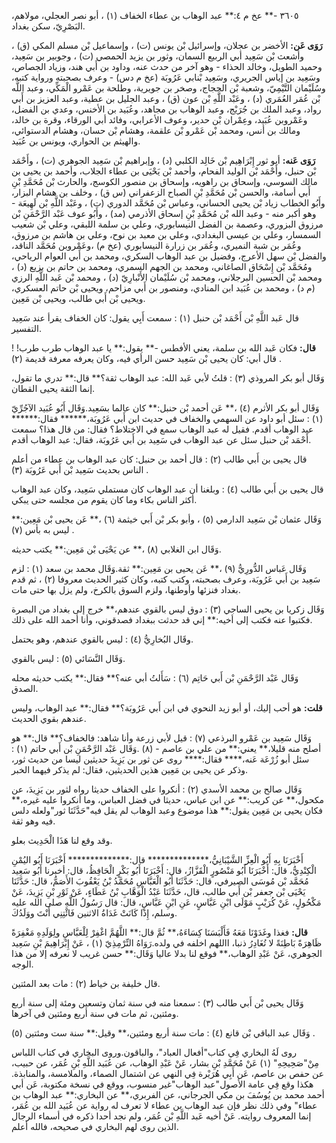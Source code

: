 ٣٦٠٥ -** عخ م ٤:** عبد الوهاب بن عطاء الخفاف (١) ، أبو نصر العجلي، مولاهم، البَصْرِيّ، سكن بغداد.

**رَوَى عَن:** الأخضر بن عجلان، وإسرائيل بْن يونس (ت) ، وإسماعيل بْن مسلم المكي (ق) ، وأشعث بْن سَعِيد أبي الربيع السمان، وثور بن يزيد الحمصي (ت) ، وجوبير بن سَعِيد، وحميد الطويل، وخالد الحذاء - وهو آخر من حدث عنه، وداود بن أَبي هند، وزياد الجصاص، وسَعِيد بن إياس الجريري، وسَعِيد بْنابي عَرُوبَة (عخ م دس) - وعرف بصحبته ورواية كتبه، وسُلَيْمان التَّيْمِيّ، وشعبة بْن الحجاج، وصخر بن جويرية، وطلحة بن عَمْرو الْمَكِّي، وعبد اللَّه بْن عُمَر العُمَري (د) ، وعَبْد اللَّهِ بْن عون (ق) ، وعبد الجليل بن عطية، وعبد العزيز بن أَبي رواد، وعبد الملك بن جُرَيْج، وعبد الوهاب بن مجاهد، وعُبَيد بن الأخنس، وعدي بن الفضل، وعَمْروبن عُبَيد، وعِمْران بْن حدير، وعوف الأعرابي، وفائد أبي الورقاء، وقرة بن خالد، ومالك بن أنس، ومحمد بْن عَمْرو بْن علقمة، وهشام بْن حسان، وهشام الدستوائي، والهيثم بن الحواري، ويونس بن عُبَيد.

**رَوَى عَنه:** أبو ثور إِبْرَاهِيم بْن خَالِد الكلبي (د) ، وإبراهيم بْن سَعِيد الجوهري (ت) ، وأَحْمَد بْن حنبل، وأَحْمَد بْن الوليد الفحام، وأحمد بْن يَحْيَى بن عطاء الجلاب، وأحمد بن يحيى بن مالك السوسي، وإسحاق بن راهويه، وإسحاق بن منصور الكوسج، والحارث بْن مُحَمَّدِ بْنِ أَبي أسامة، والحسن بْن مُحَمَّدِ بْنِ الصباح الزعفراني (س ق) ، وخلف بن هشام البزار، وأَبُو الخطاب زياد بْن يحيى الحساني، وعباس بْن مُحَمَّد الدوري (ت) ، وعَبْد اللَّهِ بْن لَهِيعَة - وهو أكبر منه - وعبد الله بْن مُحَمَّدِ بْنِ إسحاق الأذرمي (مد) ، وأَبُو عوف عَبْد الرَّحْمَنِ بْن مرزوق البزوري، وعصمة بن الفضل النيسابوري، وعلي بن سلمة اللبقي، وعلي بْن شعيب السمسار، وعلي بن عيسى البغدادي، وعلي بن معبد بن نوح، وعلي بن هاشم بن مرزوق، وعُمَر بن شبة النميري، وعُمَر بن زرارة النيسابوري (عخ م) ،وعَمْروبن مُحَمَّد الناقد، والفضل بْن سهل الأعرج، وفضيل بن عبد الوهاب السكري، ومحمد بن أَبي العوام الرياحي، ومُحَمَّد بْن إِسْحَاق الصاغاني، ومحمد بن الجهم السمري، ومحمد بن حاتم بن بزيع (د) ، ومحمد بْن الحسين البرجلاني، ومحمد بْن سُلَيْمان الأَنْبارِيّ (د) ، ومحمد بْن عَبد اللَّهِ الرزي (م د) ، ومحمد بن عُبَيد ابن المنادي، ومنصور بن أَبي مزاحم، ويحيى بْن حاتم العسكري، ويحيى بْن أَبي طالب، ويحيى بْن مَعِين.

قال عَبد اللَّهِ بْن أَحْمَد بْن حنبل (١) : سمعت أَبِي يقول: كان الخفاف يقرأ عند سَعِيد التفسير.

**قال:** فكان عَبد الله بن سلمة، يعني الأفطس -** يقول:** يا عبد الوهاب طرب طرب! ! قال أبي: كان يحيى بْن سَعِيد حسن الرأي فيه، وكان يعرفه معرفة قديمة (٢) .

وَقَال أبو بكر المروذي (٣) : قلتُ لأبي عَبد الله: عبد الوهاب ثقة؟** قال:** تدري ما تقول، إنما الثقة يحيى القطان.

وَقَال أبو بكر الأثرم (٤) ،** عَن أحمد بْن حنبل:** كان عالما بسَعِيد.وَقَال أَبُو عُبَيد الآجُرِّيّ (١) : سئل أبو داود عن السهمي والخفاف في حديث ابن أَبي عَرُوبَة،****** فقال:****** عبد الوهاب أقدم. فقيل له عبد الوهاب سمع في الاختلاط؟ فقال: من قال هذا؟ سمعت أَحْمَد بْن حنبل سئل عن عبد الوهاب في سَعِيد بن أَبي عَرُوبَة، فقال: عبد الوهاب أقدم.

قال يحيى بن أَبي طالب (٢) : قال أحمد بن حنبل: كان عبد الوهاب بن عطاء من أعلم الناس بحديث سَعِيد بْن أَبي عَرُوبَة (٣) .

قال يحيى بن أَبي طالب (٤) : وبلغنا أن عبد الوهاب كان مستملي سَعِيد، وكان عبد الوهاب أكثر الناس بكاء وما كان يقوم من مجلسه حتى يبكي.

وَقَال عثمان بْن سَعِيد الدارمي (٥) ، وأبو بكر بْن أَبي خيثمة (٦) ،** عَن يحيى بْن مَعِين:** ليس به بأس (٧) .

وَقَال ابن الغلابي (٨) ،** عن يَحْيَى بْن مَعِين:** يكتب حديثه.

وَقَال عَباس الدُّورِيُّ (٩) ،** عَن يحيى بن مَعِين:** ثقة.وَقَال محمد بن سعد (١) : لزم سَعِيد بن أَبي عَرُوبَة، وعرف بصحبته، وكتب كتبه، وكان كثير الحديث معروفا (٢) ، ثم قدم بغداد فنزئها وأوطنها، ولزم السوق بالكرخ، ولم يزل بها حتى مات.

وَقَال زكريا بن يحيى الساجي (٣) : دوق ليس بالقوي عندهم،** خرج إلى بغداد من البصرة فكتبوا عنه فكتب إلى أخيه:** إني قد حدثت ببغداد فصدقوني، وأنا أحمد الله على ذلك.

وقَال البُخارِيُّ (٤) : ليس بالقوي عندهم، وهو يحتمل.

وَقَال النَّسَائي (٥) : ليس بالقوي.

وَقَال عَبْد الرَّحْمَنِ بْن أَبي حَاتِم (٦) : سَأَلتُ أبي عنه؟** فقال:** يكتب حديثه محله الصدق.

**قلت:** هو أحب إليك، أو أبو زيد النحوي في ابن أَبي عَرُوبَة؟** فقال:** عبد الوهاب، وليس عندهم بقوي الحديث.

وَقَال سَعِيد بن عَمْرو البرذعي (٧) : قيل لأبي زرعة وأنا شاهد: فالخفاف؟** قال:** هو أصلح منه قليلا،** يعني:** من علي بن عاصم - (٨) .وَقَال عَبْد الرَّحْمَنِ بْن أَبي حاتم (١) : سئل أبو زُرْعَة عَنه،**** فقال:**** روى عن ثور بن يَزِيدَ حديثين ليسا من حديث ثور، وذكر عن يحيى بن مَعِين هذين الحديثين، فقال: لم يذكر فيهما الخبر.

وَقَال صالح بن محمد الأسدي (٢) : أنكروا على الخفاف حديثا رواه لثور بن يَزِيدَ، عن مكحول،** عن كريب:** عن ابن عباس، حديثا في فضل العباس، وما أنكروا عليه غيره،** فكان يحيى بن مَعِين يقول:** هذا موضوع وعبد الوهاب لم يقل فيه"حَدَّثَنَا ثور"ولعله دلس فيه وهو ثقة.

وقد وقع لنا هَذَا الْحَدِيث بعلو.

أَخْبَرَنَا بِهِ أَبُو الْعِزِّ الشَّيْبَانِيُّ،************** قال:************** أَخْبَرَنَا أَبُو اليُمْنِ الْكِنْدِيُّ، قال: أَخْبَرَنَا أَبُو مَنْصُورٍ الْقَزَّازُ، قال: أَخْبَرَنَا أَبُو بَكْرٍ الْحَافِظُ، قال: أخبرنا أَبُو سَعِيد مُحَمَّد بْن مُوسَى الصيرفي، قال: حَدَّثَنَا أَبُو الْعَبَّاسِ مُحَمَّدُ بْنُ يَعْقُوبَ الأَصَمُّ، قال: حَدَّثَنَا يَحْيَى بْن جعفر بْن أَبي طالب، قال، حَدَّثَنَا عَبْدُ الْوَهَّابِ بْنُ عَطَاءٍ، عَنْ ثَوْرِ بْنِ يَزِيدَ، عَنْ مَكْحُولٍ، عَنْ كُرَيْبٍ مَوْلَى ابْنِ عَبَّاسٍ، عَنِ ابْنِ عَبَّاسٍ، قال: قال رَسُولُ اللَّهِ صلى الله عليه وسلم، إِذَا كَانَتْ غَدَاةُ الاثنين فَائْتِنِي أَنْتَ ووَلَدُكَ.

**قال:** فغذا وغَدَوْنَا مَعَهُ فَأَلْبَسَنَا كِسَاءَهُ،** ثُمَّ قال:** اللَّهُمَّ اغْفِرْ لِلْعَبَّاسِ ولِوَلَدِهِ مَغْفِرَةً ظَاهِرَةً بَاطِنَةً لا تُغَادِرُ ذنبا، االلهم اخلفه في ولده.رَوَاهُ التِّرْمِذِيّ (١) ، عَنْ إِبْرَاهِيمَ بْنِ سَعِيد الجوهري، عَنْ عَبْدِ الوهاب،** فوقع لنا بدلا عاليا وَقَال:** حسن غريب لا نعرفه إلا من هذا الوجه.

قال خليفة بن خياط (٢) : مات بعد المئتين.

وَقَال يحيى بْن أَبي طالب (٣) : سمعنا منه في سنة ثمان وتسعين ومئة إلى سنة أربع ومئتين، ثم مات في سنة أربع ومئتين في آخرها.

وَقَال عبد الباقي بْن قانع (٤) : مات سنة أربع ومئتين،** وقيل:** سنة ست ومئتين (٥) .

روى لَهُ البخاري فِي كتاب"أفعال العباد"، والباقون.وروى البخاري في كتاب اللباس مِنْ"صَحِيحِهِ" (١) عَنْ مُحَمَّدِ بْنِ بشار، عَنْ عَبْدِ الوهاب، عن عُبَيد اللَّهِ بْنِ عُمَر، عن حبيب، عن حفص بن عاصم، عَن أَبِي هُرَيْرة فِي النهي عن اشتمال الصماء، والملامسة، والمنابذة. هكذا وقع فِي عامة الأصول"عبد الوهاب"غير منسوب، ووقع في نسخة مكتوبة، عَن أبي أحمد محمد بن يُوسُفَ بن مكي الجرجاني، عن الفربري،** عن البخاري:** عبد الوهاب بن عطاء" وفي ذلك نظر فإن عبد الوهاب بن عطاء لا تعرف له رواية عن عُبَيد الله بن عُمَر، إنما المعروف روايته. عَنْ أخيه عَبد اللَّهِ بْن عُمَر، ولم نجد أحدا ذكره في أسماء الرجال الذين روى لهم البخاري في صحيحه، فالله أعلم.